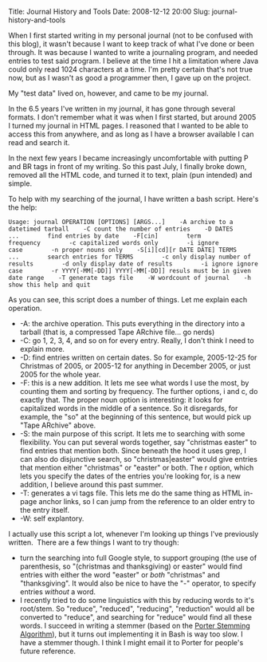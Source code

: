 Title: Journal History and Tools
Date: 2008-12-12 20:00
Slug: journal-history-and-tools

When I first started writing in my personal journal (not to be confused
with this blog), it wasn't because I want to keep track of what I've
done or been through. It was because I wanted to write a journaling
program, and needed entries to test said program. I believe at the time
I hit a limitation where Java could only read 1024 characters at a time.
I'm pretty certain that's not true now, but as I wasn't as good a
programmer then, I gave up on the project.

My "test data" lived on, however, and came to be my journal.

In the 6.5 years I've written in my journal, it has gone through several
formats. I don't remember what it was when I first started, but around
2005 I turned my journal in HTML pages. I reasoned that I wanted to be
able to access this from anywhere, and as long as I have a browser
available I can read and search it.

In the next few years I became increasingly uncomfortable with putting P
and BR tags in front of my writing. So this past July, I finally broke
down, removed all the HTML code, and turned it to text, plain (pun
intended) and simple.

To help with my searching of the journal, I have written a bash script.
Here's the help:

`Usage: journal OPERATION [OPTIONS] [ARGS...]    -A archive to a datetimed tarball    -C count the number of entries    -D DATES ...        find entries by date    -F[cin]        term frequency        -c capitalized words only        -i ignore case        -n proper nouns only    -S[i][cd][r DATE DATE] TERMS ...        search entries for TERMS        -c only display number of results        -d only display date of results        -i ignore ignore case        -r YYYY[-MM[-DD]] YYYY[-MM[-DD]] resuls must be in given date range    -T generate tags file    -W wordcount of journal    -h show this help and quit`

As you can see, this script does a number of things. Let me explain each
operation.

-   -A: the archive operation. This puts everything in the directory
    into a tarball (that is, a compressed Tape ARchive file... go nerds)
-   -C: go 1, 2, 3, 4, and so on for every entry. Really, I don't think
    I need to explain more.
-   -D: find entries written on certain dates. So for example,
    2005-12-25 for Christmas of 2005, or 2005-12 for anything in
    December 2005, or just 2005 for the whole year.
-   -F: this is a new addition. It lets me see what words I use the
    most, by counting them and sorting by frequency. The further
    options, i and c, do exactly that. The proper noun option is
    interesting: it looks for capitalized words in the middle of a
    sentence. So it disregards, for example, the "so" at the beginning
    of this sentence, but would pick up "Tape ARchive" above.
-   -S: the main purpose of this script. It lets me to searching with
    some flexibility. You can put several words together, say "christmas
    easter" to find entries that mention both. Since beneath the hood it
    uses grep, I can also do disjunctive search, so "christmas|easter"
    would give entries that mention either "christmas" or "easter" or
    both. The r option, which lets you specify the dates of the entries
    you're looking for, is a new addition, I believe around this past
    summer.
-   -T: generates a vi tags file. This lets me do the same thing as HTML
    in-page anchor links, so I can jump from the reference to an older
    entry to the entry itself.
-   -W: self explantory.

I actually use this script a lot, whenever I'm looking up things I've
previously written.  There are a few things I want to try though:

-   turn the searching into full Google style, to support grouping (the
    use of parenthesis, so "(christmas and thanksgiving) or easter"
    would find entries with either the word "easter" or *both*
    "christmas" and "thanksgiving". It would also be nice to have the
    "-" operator, to specify entries *without* a word.
-   I recently tried to do some linguistics with this by reducing words
    to it's root/stem. So "reduce", "reduced", "reducing", "reduction"
    would all be converted to "reduce", and searching for "reduce" would
    find all these words. I succeed in writing a stemmer (based on the
    [Porter Stemming
    Algorithm](http://tartarus.org/%7Emartin/PorterStemmer/index.html)),
    but it turns out implementing it in Bash is way too slow. I have a
    stemmer though. I think I might email it to Porter for people's
    future reference.

